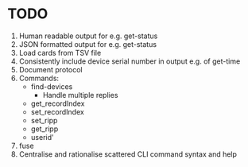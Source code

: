# TODO

1. Human readable output for e.g. get-status
2. JSON formatted output for e.g. get-status
3. Load cards from TSV file
4. Consistently include device serial number in output e.g. of get-time
5. Document protocol
6. Commands:
   * find-devices 
     * Handle multiple replies 
   * get_recordIndex
   * set_recordIndex
   * set_ripp
   * get_ripp
   * userid' 
7. fuse
8. Centralise and rationalise scattered CLI command syntax and help
